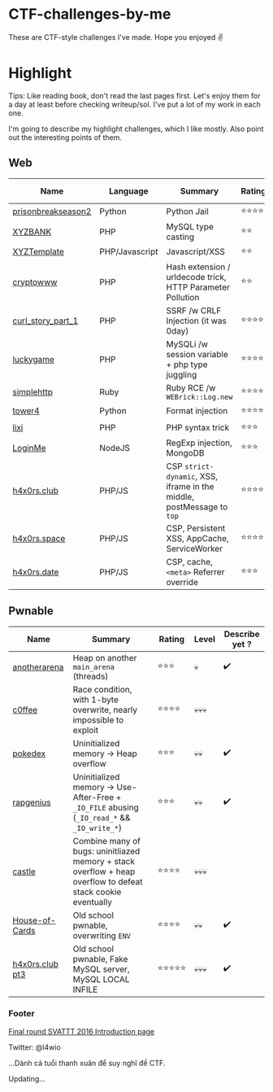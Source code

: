 # CTF-challenges-by-me

These are CTF-style challenges I've made. Hope you enjoyed ✌

# Highlight

Tips: Like reading book, don't read the last pages first. Let's enjoy them for a day at least before checking writeup/sol. I've put a lot of my work in each one.

I'm going to describe my highlight challenges, which I like mostly. Also point out the interesting points of them.



## Web
Name | Language | Summary | Rating | Level | Describe yet ?
--- | --- | --- | --- | --- | --- |
[prisonbreakseason2](0x3004/150-prisonbreakseason2) | Python | Python Jail | ⭐⭐⭐⭐ | 💀💀💀 | ✔️
[XYZBANK](0x3004/200-XYZBANK) | PHP | MySQL type casting | ⭐⭐ | 💀💀 | ✔️
[XYZTemplate](0x3004/250-XYZTemplate) | PHP/Javascript | Javascript/XSS | ⭐⭐ | 💀💀 |
[cryptowww](0x3004/cryptowww) | PHP | Hash extension / urldecode trick, HTTP Parameter Pollution | ⭐⭐ | 💀💀 | ✔️
[curl_story_part_1](challs.manhluat.org/curl_story_part_1) | PHP | SSRF /w CRLF Injection (it was 0day)  | ⭐⭐⭐⭐ | 💀💀 | ✔️ 
[luckygame](0ctf_final-2017/luckygame) | PHP | MySQLi /w session variable + php type juggling | ⭐⭐⭐⭐ | 💀💀💀 | ✔️
[simplehttp](svattt-2016/quals/challenges/web/simplehttp) | Ruby | Ruby RCE /w `WEBrick::Log.new` | ⭐⭐⭐⭐ | 💀💀💀 | ✔️
[tower4](svattt-2016/final/challenges/Daemons/tower4) | Python | Format injection | ⭐⭐⭐⭐ | 💀💀 | ✔️
[lixi](lixi_2018) | PHP | PHP syntax trick | ⭐⭐⭐ | 💀💀 | ✔️
[LoginMe](0ctf_quals-2018/LoginMe) | NodeJS | RegExp injection, MongoDB | ⭐⭐⭐ | 💀 | ✔️
[h4x0rs.club](0ctf_quals-2018/h4x0rs.club) | PHP/JS | CSP `strict-dynamic`, XSS, iframe in the middle, postMessage to `top` | ⭐⭐⭐⭐ | 💀💀💀 | ✔️
[h4x0rs.space](0ctf_quals-2018/h4x0rs.space) | PHP/JS | CSP, Persistent XSS, AppCache, ServiceWorker | ⭐⭐⭐⭐ | 💀💀💀 | ✔️
[h4x0rs.date](0ctf_final-2018/0ctf_tctf_2018_slides.pdf) | PHP/JS | CSP, cache, `<meta>` Referrer override | ⭐⭐⭐ | 💀💀 | ✔️


## Pwnable 
Name | Summary | Rating | Level | Describe yet ?
--- | --- | --- | --- | --- |
[anotherarena](meepwn-2017/anotherarena) | Heap on another `main_arena` (threads) | ⭐⭐⭐ | 💀 | ✔️
[c0ffee](meepwn-2017/c0ffee) | Race condition, with 1-byte overwrite, nearly impossible to exploit | ⭐⭐⭐⭐ | 💀💀💀 |
[pokedex](svattt-2015/final/pokedex) | Uninitialized memory -> Heap overflow | ⭐⭐⭐ | 💀💀 | ✔️
[rapgenius](svattt-2015/final/rapgenius) | Uninitialized memory -> Use-After-Free + `_IO_FILE` abusing (`_IO_read_*` && `_IO_write_*`) | ⭐⭐⭐ | 💀💀 | ✔️
[castle](svattt-2016/final/challenges/Daemons/castle) | Combine many of bugs: uninitliazed memory + stack overflow + heap overflow to defeat stack cookie eventually  | ⭐⭐⭐⭐ | 💀💀💀 | 
[House-of-Cards](0ctf_quals-2018/House-of-Cards) | Old school pwnable, overwriting `ENV` | ⭐⭐⭐⭐ | 💀💀 | ✔️
[h4x0rs.club pt3](0ctf_final-2018/h4x0rs.club%20pt3) | Old school pwnable, Fake MySQL server, MySQL LOCAL INFILE | ⭐⭐⭐⭐⭐ | 💀💀💀 | ✔️

### Footer
[Final round SVATTT 2016 Introduction page](https://l4wio.github.io/CTF-challenges-by-me/final.svattt.org/)

Twitter: @l4wio

...Dành cả tuổi thanh xuân để suy nghĩ đề CTF.

Updating...
